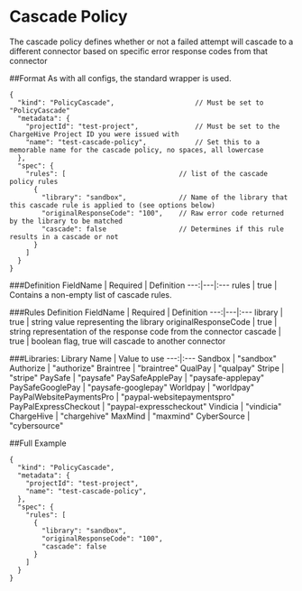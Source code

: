 # Cascade Policy
The cascade policy defines whether or not a failed attempt will cascade to a different connector based on specific error response codes from that connector

##Format
As with all configs, the standard wrapper is used.
```json5
{
  "kind": "PolicyCascade",                    // Must be set to "PolicyCascade"
  "metadata": {
    "projectId": "test-project",              // Must be set to the ChargeHive Project ID you were issued with
    "name": "test-cascade-policy",            // Set this to a memorable name for the cascade policy, no spaces, all lowercase
  },
  "spec": {
    "rules": [                            // list of the cascade policy rules
      {
        "library": "sandbox",             // Name of the library that this cascade rule is applied to (see options below)
        "originalResponseCode": "100",    // Raw error code returned by the library to be matched
        "cascade": false                  // Determines if this rule results in a cascade or not
      }
    ]
  }
}
```

###Definition
FieldName | Required | Definition 
---:|---|:---
rules | true | Contains a non-empty list of cascade rules.

###Rules Definition
FieldName | Required | Definition 
---:|---|:---
library | true | string value representing the library
originalResponseCode | true | string representation of the response code from the connector
cascade | true | boolean flag, true will cascade to another connector

###Libraries:
Library Name | Value to use 
---:|:---
Sandbox | "sandbox"
Authorize | "authorize"
Braintree | "braintree"
QualPay | "qualpay"
Stripe | "stripe"
PaySafe | "paysafe"
PaySafeApplePay | "paysafe-applepay"
PaySafeGooglePay | "paysafe-googlepay"
Worldpay | "worldpay"
PayPalWebsitePaymentsPro | "paypal-websitepaymentspro"
PayPalExpressCheckout | "paypal-expresscheckout"
Vindicia | "vindicia"
ChargeHive | "chargehive"
MaxMind | "maxmind"
CyberSource | "cybersource"


##Full Example
```json5
{
  "kind": "PolicyCascade",
  "metadata": {
    "projectId": "test-project",
    "name": "test-cascade-policy",
  },
  "spec": {
    "rules": [
      {
        "library": "sandbox",
        "originalResponseCode": "100",
        "cascade": false
      }
    ]
  }
}
```